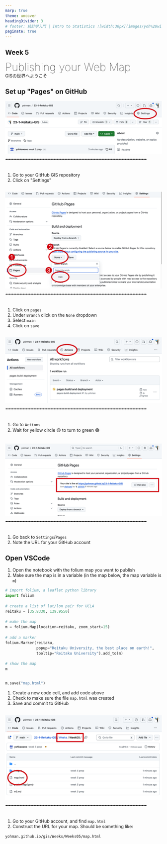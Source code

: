 ```yaml
---
marp: true
theme: uncover
headingDivider: 3
# footer: 統計学入門 | Intro to Statistics ![width:30px](images/yoh%20with%20globe.png)
paginate: true
---
```



<style>
small {font-size:0.8em}
medium {font-size:1.4em}
large {font-size:3.5em}
xlarge {font-size:4em}
gray {padding:20px;background-color:whitesmoke;font-weight:800;line-height:2.5}
red {color:red;font-weight:500;}
plum {padding:20px;background-color:plum;line-height:3;font-weight:800}
t1 { font-size:4em;font-weight:100;line-height:1}
xl { font-size:2.5em;font-weight:100;line-height:1}
xls { font-size:1.5em;font-weight:100;line-height:1}
h1,h2,h3,h4,h5{}
section {font-size:2em;font-weight:300;}
left {text-align:left;}
latex {font-size:2em;color:#444;line-height:1;font-weight:lighter}

.small {font-size:0.6em}
.large {font-size:2em}
.gray {padding:20px;background-color:whitesmoke;}
.plum {padding:20px;background-color:plum;}
hr{ border:1px dashed #ccc;width:90%;margin-bottom:40px}
</style>


## Week 5

<xl>
Publishing your Web Map
</xl>

<br>
GISの世界へようこそ




## Set up "Pages" on GitHub
![width:800](images/s1.png)
<hr>

1. Go to your GitHub GIS repository
1. Click on "Settings"

## 
![width:550](images/s2.png)
<hr>

1. Click on `pages`
1. Under `Branch` click on the `None` dropdown
1. Select `main`
1. Click on `save`

##
![width:800](images/s3.png)
<hr>

1. Go to `Actions`
1. Wait for yellow circle 🟡 to turn to green 🟢

##

![width:800](images/s4.png)
<hr>

1. Go back to `Settings`/`Pages`
1. Note the URL for your GitHub account

## Open VSCode

1. Open the notebook with the folium map you want to publish
1. Make sure the map is in a variable (in the map below, the map variable is `m`)

```python
# import folium, a leaflet python library
import folium

# create a list of lat/lon pair for UCLA
reitaku = [35.8330, 139.9550]

# make the map
m = folium.Map(location=reitaku, zoom_start=15)

# add a marker
folium.Marker(reitaku, 
              popup="Reitaku University, the best place on earth!", 
              tooltip="Reitaku University").add_to(m)

# show the map
m
```

## 
```python
m.save("map.html")
```

1. Create a new code cell, and add code above
1. Check to make sure the file `map.html` was created
1. Save and commit to GitHub

##
![width:600](images/s5.png)
<hr>

1. Go to your GitHub account, and find `map.html`
1. Construct the URL for your map. Should be something like:

`yohman.github.io/gis/Weeks/Weeks05/map.html`